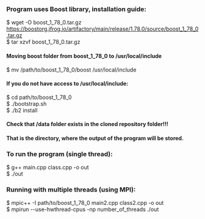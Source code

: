 ### Program uses Boost library, installation guide:
$ wget -O boost_1_78_0.tar.gz https://boostorg.jfrog.io/artifactory/main/release/1.78.0/source/boost_1_78_0.tar.gz   
$ tar xzvf boost_1_78_0.tar.gz  
#### Moving boost folder from boost_1_78_0 to /usr/local/include
$ mv /path/to/boost_1_78_0/boost /usr/local/include  
#### If you do not have access to /usr/local/include:
$ cd path/to/boost_1_78_0  
$ ./bootstrap.sh  
$ ./b2 install  
#### Check that /data folder exists in the cloned repository folder!!!  
#### That is the directory, where the output of the program will be stored.  
### To run the program (single thread):
$ g++ main.cpp class.cpp -o out  
$ ./out  
### Running with multiple threads (using MPI):
$ mpic++ -I path/to/boost_1_78_0 main2.cpp class2.cpp -o out  
$ mpirun --use-hwthread-cpus -np number_of_threads ./out
